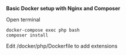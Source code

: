 **Basic Docker setup with Nginx and Composer**

Open terminal
```
docker-compose exec php bash
composer install
```

Edit /docker/php/Dockerfile to add extensions